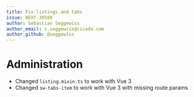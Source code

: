 ```yaml
---
title: Fix listings and tabs
issue: NEXT-30588
author: Sebastian Seggewiss
author_email: s.seggewiss@cicada.com
author_github: @seggewiss
---
```

# Administration
* Changed `listing.mixin.ts` to work with Vue 3
* Changed `sw-tabs-item` to work with Vue 3 with missing route params
